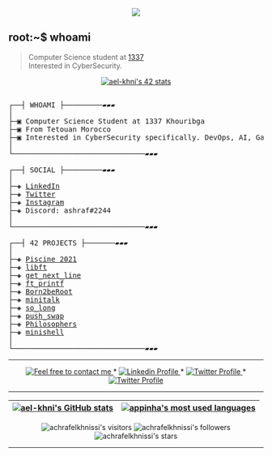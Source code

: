 </p>
<p align="center">  
<img src ="https://cdn.dribbble.com/users/2495095/screenshots/6022014/media/bde6ebc855e312547d5f791f427de779.gif">
</p>

## root:~$ whoami
>  Computer Science student at [1337](https://1337.ma/en/) \
>  Interested in CyberSecurity.


<p align="center">
<a href="https://github.com/oakoudad/badge42"><img src="https://badge.mediaplus.ma/starryblue/ael-khni" alt="ael-khni's 42 stats" /></a>
</p>



<pre>

┌──┤ WHOAMI ├─────────▰▰▰
│
├─▣ Computer Science Student at 1337 Khouribga
├─▣ From Tetouan Morocco
├─▣ Interested in CyberSecurity specifically. DevOps, AI, GameDev generally.
│
└───────────────────────────────▰▰▰

┌──┤ SOCIAL ├─────────▰▰▰
│
├─◈ <a href="https://www.linkedin.com/in/achraf-elkhnissi">LinkedIn</a>
├─◈ <a href="https://twitter.com/su_privada">Twitter</a>
├─◈ <a href="https://www.instagram.com/su_privada">Instagram</a>
├─◈ Discord: ashraf#2244
│
└───────────────────────────────▰▰▰

┌──┤ 42 PROJECTS ├───────▰▰▰
│
├─◈ <a href="https://github.com/achrafelkhnissi/1337/tree/master/Piscine-2021">Piscine 2021</a>
├─◈ <a href="https://github.com/achrafelkhnissi/libft">libft</a>
├─◈ <a href="https://github.com/achrafelkhnissi/get_next_line">get_next_line</a>
├─◈ <a href="https://github.com/achrafelkhnissi/ft_printf">ft_printf</a>
├─◈ <a href="https://github.com/achrafelkhnissi/Born2beRoot">Born2beRoot</a>
├─◈ <a href="https://github.com/achrafelkhnissi/minitalk">minitalk</a>
├─◈ <a href="https://github.com/achrafelkhnissi/so_long">so_long</a>
├─◈ <a href="https://github.com/achrafelkhnissi/push_swap">push_swap</a>
├─◈ <a href="https://github.com/achrafelkhnissi/Philosophers">Philosophers</a>
├─◈ <a href="https://github.com/achrafelkhnissi/minishell">minishell</a>
│
└───────────────────────────────▰▰▰
</pre>

--------------

<p align="center">
	<a href="mailto:achraf.elkhnissi@icloud.com">
		<img alt="Feel free to contact me" src="https://img.shields.io/badge/-Ask_me_anything-blue?style=flat&logo=Gmail&logoColor=white&link=mailto:achraf.elkhnissi@gmail.com" />
	</a>
	<span> * </span>
	<a href="https://www.linkedin.com/in/achrafelkhnissi/">
		<img alt="Linkedin Profile" src="https://img.shields.io/badge/-Linkedin_Profile-0072b1?style=flat&logo=Linkedin&logoColor=white&link=https://www.linkedin.com/in/achrafelkhnissi/" />
	</a>
	<span> * </span>
	<a href="https://twitter.com/su_privada">
		<img alt="Twitter Profile" src="https://badgen.net/badge/icon/twitter?icon=twitter&label" />
	</a>
		<span> * </span>
	<a href="https://https://discord.com/users/ael-khni#2244">
		<img alt="Twitter Profile" src="https://badgen.net/badge/icon/discord?icon=discord&label" />
	</a>
</p>

---------------
| [![ael-khni's GitHub stats](https://github-readme-stats.vercel.app/api?username=achrafelkhnissi&count_private=true&show_icons=true&hide=issues&hide_border=true&theme=jolly)](https://github.com/achrafelkhnissi?tab=repositories) | [![appinha's most used languages](https://github-readme-stats.vercel.app/api/top-langs/?username=appinha&layout=compact&hide_border=true&theme=jolly)](https://github.com/achrafelkhnissi?tab=repositories) |
|:-:|:-:|

<p align="center">
	<img alt="achrafelkhnissi's visitors" src="https://komarev.com/ghpvc/?username=achrafelkhnissi&color=8c36db&style=flat&label=visitors" />
	<img alt="achrafelkhnissi's followers" src="https://img.shields.io/github/followers/achrafelkhnissi?color=blueviolet" />
	<img alt="achrafelkhnissi's stars" src="https://img.shields.io/github/stars/achrafelkhnissi?color=blueviolet" />
</p>

---------------
